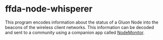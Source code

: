 # ffda-node-whisperer

This program encodes information about the status of a Gluon Node
into the beacons of the wireless client networks.
This information can be decoded and sent to a community using
a companion app called [NodeMonitor](https://github.com/blocktrron/NodeMonitor).

